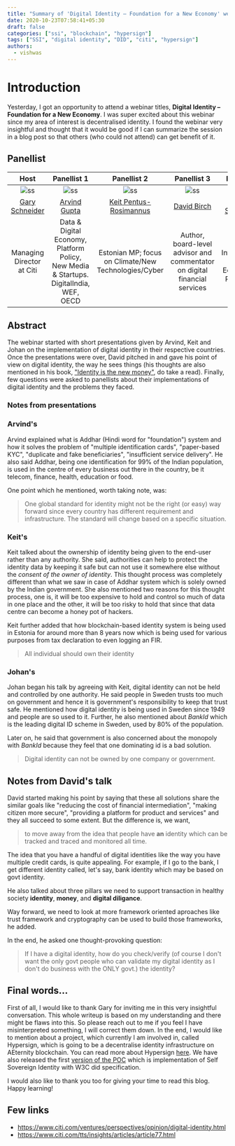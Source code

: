 ```yaml
---
title: "Summary of 'Digital Identity – Foundation for a New Economy' webinar organised by Citi bank @ 10/22/2020"
date: 2020-10-23T07:58:41+05:30
draft: false
categories: ["ssi", "blockchain", "hypersign"]
tags: ["SSI", "digital identity", "DID", "citi", "hypersign"]
authors:
  - vishwas
---
```


# Introduction

Yesterday, I got an opportunity to attend a webinar titles, __Digital Identity – Foundation for a New Economy__. I was super excited about this webinar since my area of interest is decentralised identity. I found the webinar very insightful and thought that it would be good if I can summarize the session in a blog post so that others (who could not attend) can get benefit of it. 
 
## Panellist

| **Host** | **Panellist 1** | **Panellist 2** | **Panellist 3** | **Panellist 4** |
| :-: | :-: | :-: | :-: | :-: |
![ss](/images/digital-identity-webnair-citi/Gary.png) | ![ss](/images/digital-identity-webnair-citi/Arvind.png) | ![ss](/images/digital-identity-webnair-citi/Keit.png) | ![ss](/images/digital-identity-webnair-citi/David.png) | ![ss](/images/digital-identity-webnair-citi/Johan.png) |
[Gary Schneider](https://www.linkedin.com/in/gary-schneider-100b316/) | [Arvind Gupta](https://www.linkedin.com/in/argupta26/) | [Keit Pentus-Rosimannus](https://www.linkedin.com/in/keit-pentus-rosimannus-862610198/) | [David Birch](https://www.linkedin.com/in/dgwbirch/) | [Johan Schmalholz](https://www.linkedin.com/in/johan-schmalholz-3b519a8/) |
Managing Director at Citi | Data & Digital Economy, Platform Policy, New Media & Startups. DigitalIndia, WEF, OECD | Estonian MP; focus on Climate/New Technologies/Cyber | Author, board-level advisor and commentator on digital financial services | Advisor Payment Infrastructure / Senior Economist at Riksbank in Sweden |


## Abstract

The webinar started with short presentations given by Arvind, Keit and Johan on the implementation of digital identity in their respective countries. Once the presentations were over, David pitched in and gave his point of view on digital identity, the way he sees things (his thoughts are also mentioned in his book, ["Identity is the new money"](http://www.dgwbirch.com/words/books/identity-is-the-new-money.html), do take a read). Finally, few questions were asked to panellists about their implementations of digital identity and the problems they faced.


### Notes from presentations

### Arvind's

Arvind explained what is Addhar (Hindi word for "foundation") system and how it solves the problem of "multiple identification cards", "paper-based KYC", "duplicate and fake beneficiaries", "insufficient service delivery". He also said Addhar, being one identification for 99% of the Indian population, is used in the centre of every business out there in the country, be it telecom, finance, health, education or food. 

One point which he mentioned, worth taking note, was: 

> One global standard for identity might not be the right (or easy) way forward since every country has different requirement and infrastructure. The standard will change based on a specific situation. 

### Keit's

Keit talked about the ownership of identity being given to the end-user rather than any authority. She said, authorities can help to protect the identity data by keeping it safe but can not use it somewhere else without the _consent of the owner of identity_. This thought process was completely different than what we saw in case of Addhar system which is solely owned by the Indian government. She also mentioned two reasons for this thought process, one is, it will be too expensive to hold and control so much of data in one place and the other, it will be too risky to hold that since that data centre can become a honey pot of hackers.

Keit further added that how blockchain-based identity system is being used in Estonia for around more than 8 years now which is being used for various purposes from tax declaration to even logging an FIR.

> All individual should own their identity

### Johan's

Johan began his talk by agreeing with Keit, digital identity can not be held and controlled by one authority. He said people in Sweden trusts too much on government and hence it is government's responsibility to keep that trust safe. He mentioned how digital identity is being used in Sweden since 1949 and people are so used to it. Further, he also mentioned about _BankId_ which is the leading digital ID scheme in Sweden, used by 80% of the population. 

Later on, he said that government is also concerned about the monopoly with _BankId_ because they feel that one dominating id is a bad solution. 

> Digital identity can not be owned by one company or government.

## Notes from David's talk

David started making his point by saying that these all solutions share the similar goals like "reducing the cost of financial intermediation", "making citizen more secure", "providing a platform for product and services" and they all succeed to some extent. But the difference is, we want, 

> to move away from the idea that people have __an__ identity which can be tracked and traced and monitored all time.

The idea that you have a handful of digital identities like the way you have multiple credit cards, is quite appealing. For example, if I go to the bank, I get different identity called, let's say, bank identity which may be based on govt identity.

He also talked about three pillars we need to support transaction in healthy society **identity**, **money**, and **digital diligance**.

Way forward, we need to look at more framework oriented aproaches like trust framework and cryptography can be used to build those frameworks, he added. 

In the end, he asked one thought-provoking question:

> If I have a digital identity, how do you check/verify (of course I don't want the only govt people who can validate my digital identity as I don't do business with the ONLY govt.) the identity? 


## Final words...

First of all, I would like to thank Gary for inviting me in this very insightful conversation. This whole writeup is based on my understanding and there might be flaws into this. So please reach out to me if you feel I have misinterpreted something, I will correct them down. In the end, I would like to mention about a project, which currently I am involved in, called Hypersign, which is going to be a decentralise identity infrastructure on AEternity blockchain. You can read more about Hypersign [here](https://medium.com/hypersign/introducing-hypersign-protocol-c07805e957e1). We have also released the first [version of the POC](https://medium.com/hypersign/hypersign-v1-0-is-released-a-visual-representation-of-ssi-97012db98357) which is implementation of Self Sovereign Identity with W3C did specification.

I would also like to thank you too for giving your time to read this blog. Happy learning!  

## Few links

- https://www.citi.com/ventures/perspectives/opinion/digital-identity.html
- https://www.citi.com/tts/insights/articles/article77.html 





